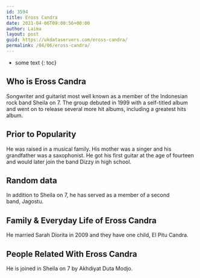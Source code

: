 ```yaml
---
id: 3594
title: Eross Candra
date: 2021-04-06T09:00:56+00:00
author: Laima
layout: post
guid: https://ukdataservers.com/eross-candra/
permalink: /04/06/eross-candra/
---
```


* some text
{: toc}


## Who is Eross Candra
                  
                  
                  
Songwriter and guitarist most well known as a member of the Indonesian rock band Sheila on 7. The group debuted in 1999 with a self-titled album and went on to release several more hit albums, including a greatest hits album. 
                  
              
            
              
            
                
                
                
## Prior to Popularity
                  
                  
                  
He was raised in a musical family. His mother was a singer and his grandfather was a saxophonist. He got his first guitar at the age of fourteen and would later join the band Dizzy in high school. 
                  
              
            
              
            
                
                
                
## Random data
                  
                  
                  
In addition to Sheila on 7, he has served as a member of a second band, Jagostu. 
                  
              
            
              
            
                
                
                
## Family & Everyday Life of Eross Candra
                  
                  
                  
He married Sarah Diorita in 2009 and they have one child, El Pitu Candra. 
                  
              
            
              
            
                
                
                
## People Related With Eross Candra
                  
                  
                  
He is joined in Sheila on 7 by Akhdiyat Duta Modjo. 
                  
              
            
              
            
                
              
            
              
              
            
            
              
            
          
          
          